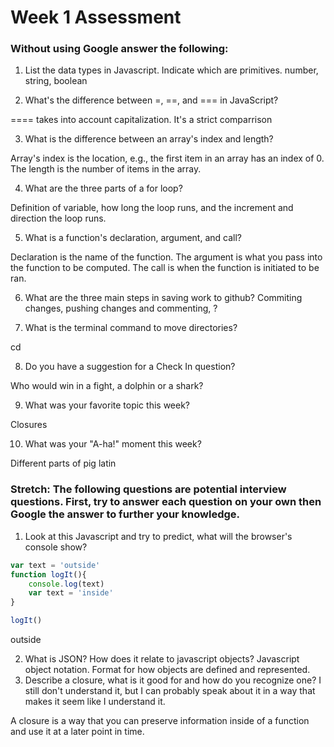 # Week 1 Assessment

### Without using Google answer the following:

1. List the data types in Javascript. Indicate which are primitives.
number, string, boolean

2. What's the difference between =, ==, and === in JavaScript?

==== takes into account capitalization. It's a strict comparrison

3. What is the difference between an array's index and length?

Array's index is the location, e.g., the first item in an array has an index of 0.
The length is the number of items in the array.

4. What are the three parts of a for loop?

Definition of variable, how long the loop runs, and the increment and direction the loop runs.

5. What is a function's declaration, argument, and call?

Declaration is the name of the function.
The argument is what you pass into the function to be computed.
The call is when the function is initiated to be ran.

6. What are the three main steps in saving work to github?
Commiting changes, pushing changes and commenting, ?

7. What is the terminal command to move directories?

cd

8. Do you have a suggestion for a Check In question?

Who would win in a fight, a dolphin or a shark?

9. What was your favorite topic this week?

Closures

10. What was your "A-ha!" moment this week?

Different parts of pig latin

### Stretch: The following questions are potential interview questions. First, try to answer each question on your own then Google the answer to further your knowledge.

1. Look at this Javascript and try to predict, what will the browser's console show?

``` javascript
var text = 'outside'
function logIt(){
    console.log(text)
    var text = 'inside'
}

logIt()
```
outside


2. What is JSON? How does it relate to javascript objects?
Javascript object notation. Format for how objects are defined and represented.
3. Describe a closure, what is it good for and how do you recognize one?
I still don't understand it, but I can probably speak about it in a way that makes it seem like I understand it.

A closure is a way that you can preserve information inside of a function and use it at a later point in time.
